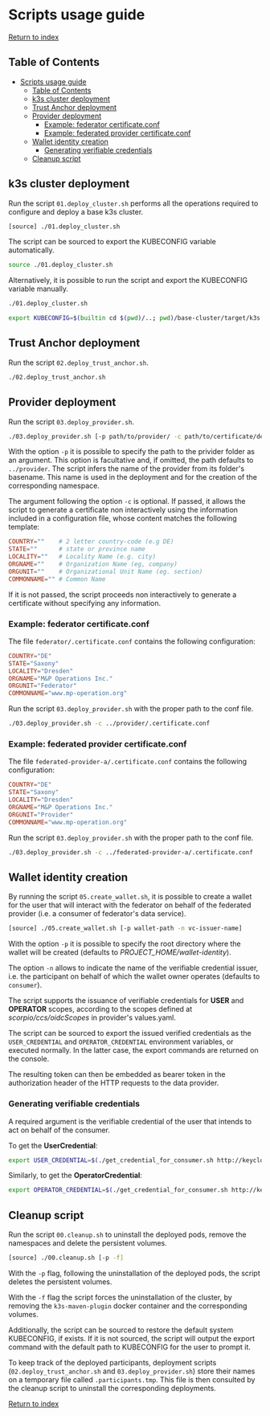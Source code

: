 # Scripts usage guide

[Return to index](../README.MD)

## Table of Contents

- [Scripts usage guide](#scripts-usage-guide)
  - [Table of Contents](#table-of-contents)
  - [k3s cluster deployment](#k3s-cluster-deployment)
  - [Trust Anchor deployment](#trust-anchor-deployment)
  - [Provider deployment](#provider-deployment)
    - [Example: federator certificate.conf](#example-federator-certificateconf)
    - [Example: federated provider certificate.conf](#example-federated-provider-certificateconf)
  - [Wallet identity creation](#wallet-identity-creation)
    - [Generating verifiable credentials](#generating-verifiable-credentials)
  - [Cleanup script](#cleanup-script)

## k3s cluster deployment

Run the script `01.deploy_cluster.sh` performs all the operations required to configure and deploy a base k3s cluster.

```bash
[source] ./01.deploy_cluster.sh
```

The script can be sourced to export the KUBECONFIG variable automatically.

```bash
source ./01.deploy_cluster.sh
```

Alternatively, it is possible to run the script and export the KUBECONFIG variable manually.

```bash
./01.deploy_cluster.sh

export KUBECONFIG=$(builtin cd $(pwd)/..; pwd)/base-cluster/target/k3s.yaml
```

## Trust Anchor deployment

Run the script `02.deploy_trust_anchor.sh`.

```bash
./02.deploy_trust_anchor.sh
```

## Provider deployment

Run the script `03.deploy_provider.sh`.

```bash
./03.deploy_provider.sh [-p path/to/provider/ -c path/to/certificate/details/]
```

With the option `-p` it is possible to specify the path to the privider folder as an argument. This option is facultative and, if omitted, the path defaults to `../provider`.
The script infers the name of the provider from its folder's basename. This name is used in the deployment and for the creation of the corresponding namespace.

The argument following the option `-c` is optional. If passed, it allows the script to generate a certificate non interactively using the information included in a configuration file, whose content matches the following template:

```conf
COUNTRY=""    # 2 letter country-code (e.g DE)
STATE=""      # state or province name
LOCALITY=""   # Locality Name (e.g. city)
ORGNAME=""    # Organization Name (eg, company)
ORGUNIT=""    # Organizational Unit Name (eg. section)
COMMONNAME="" # Common Name
```

If it is not passed, the script proceeds non interactively to generate a certificate without specifying any information.

### Example: federator certificate.conf

The file `federator/.certificate.conf` contains the following configuration:

```conf
COUNTRY="DE"
STATE="Saxony"
LOCALITY="Dresden"
ORGNAME="M&P Operations Inc."
ORGUNIT="Federator"
COMMONNAME="www.mp-operation.org"
```

Run the script `03.deploy_provider.sh` with the proper path to the conf file.

```bash
./03.deploy_provider.sh -c ../provider/.certificate.conf
```

### Example: federated provider certificate.conf

The file `federated-provider-a/.certificate.conf` contains the following configuration:

```conf
COUNTRY="DE"
STATE="Saxony"
LOCALITY="Dresden"
ORGNAME="M&P Operations Inc."
ORGUNIT="Provider"
COMMONNAME="www.mp-operation.org"
```

Run the script `03.deploy_provider.sh` with the proper path to the conf file.

```bash
./03.deploy_provider.sh -c ../federated-provider-a/.certificate.conf
```

## Wallet identity creation

By running the script `05.create_wallet.sh`, it is possible to create a wallet for the user that will interact with the federator on behalf of the federated provider (i.e. a consumer of federator's data service).

```bash
[source] ./05.create_wallet.sh [-p wallet-path -n vc-issuer-name]
```

With the option `-p` it is possible to specify the root directory where the wallet will be created (defaults to *PROJECT_HOME/wallet-identity*).

The option `-n` allows to indicate the name of the verifiable credential issuer, i.e. the participant on behalf of which the wallet owner operates (defaults to `consumer`).

The script supports the issuance of verifiable credentials for **USER** and **OPERATOR** scopes, according to the scopes defined at *scorpio/ccs/oidcScopes* in provider's values.yaml.

The script can be sourced to export the issued verified credentials as the `USER_CREDENTIAL` and `OPERATOR_CREDENTIAL` environment variables, or executed normally. In the latter case, the export commands are returned on the console.

The resulting token can then be embedded as bearer token in the authorization header of the HTTP requests to the data provider.

### Generating verifiable credentials

A required argument is the verifiable credential of the user that intends to act on behalf of the consumer.

To get the **UserCredential**:

```bash
export USER_CREDENTIAL=$(./get_credential_for_consumer.sh http://keycloak-federated-provider-a.127.0.0.1.nip.io:8080 user-credential); echo ${USER_CREDENTIAL}
```

Similarly, to get the **OperatorCredential**:

```bash
export OPERATOR_CREDENTIAL=$(./get_credential_for_consumer.sh http://keycloak-federated-provider-a.127.0.0.1.nip.io:8080 operator-credential); echo ${OPERATOR_CREDENTIAL}
```

## Cleanup script

Run the script `00.cleanup.sh` to uninstall the deployed pods, remove the namespaces and delete the persistent volumes.

```bash
[source] ./00.cleanup.sh [-p -f]
```

With the `-p` flag, following the uninstallation of the deployed pods, the script deletes the persistent volumes.

With the `-f` flag the script forces the uninstallation of the cluster, by removing the `k3s-maven-plugin` docker container and the corresponding volumes.

Additionally, the script can be sourced to restore the default system KUBECONFIG, if exists. If it is not sourced, the script will output the export command with the default path to KUBECONFIG for the user to prompt it.

To keep track of the deployed participants, deployment scripts (`02.deploy_trust_anchor.sh` and `03.deploy_provider.sh`) store their names on a temporary file called `.participants.tmp`. This file is then consulted by the cleanup script to uninstall the corresponding deployments.

[Return to index](../README.MD)
